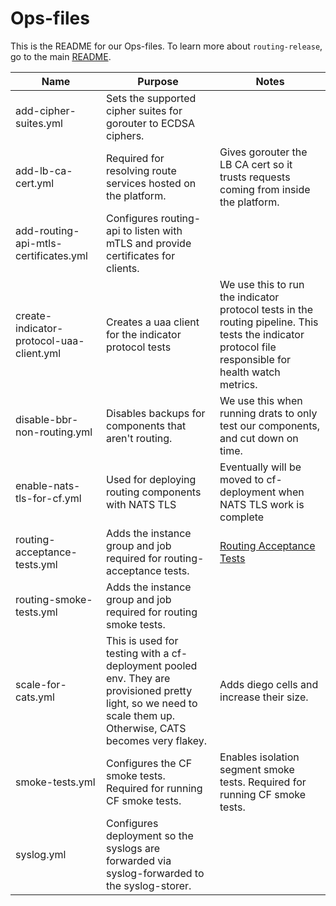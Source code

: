 # Ops-files

This is the README for our Ops-files. To learn more about `routing-release`, go to the main [README](../README.md).

| Name | Purpose | Notes |
| --- | --- | --- |
| add-cipher-suites.yml | Sets the supported cipher suites for gorouter to ECDSA ciphers. | |
| add-lb-ca-cert.yml | Required for resolving route services hosted on the platform. | Gives gorouter the LB CA cert so it trusts requests coming from inside the platform. |
| add-routing-api-mtls-certificates.yml | Configures routing-api to listen with mTLS and provide certificates for clients. | |
| create-indicator-protocol-uaa-client.yml | Creates a uaa client for the indicator protocol tests | We use this to run the indicator protocol tests in the routing pipeline. This tests the indicator protocol file responsible for health watch metrics. |
| disable-bbr-non-routing.yml | Disables backups for components that aren't routing. |  We use this when running drats to only test our components, and cut down on time. |
| enable-nats-tls-for-cf.yml | Used for deploying routing components with NATS TLS | Eventually will be moved to cf-deployment when NATS TLS work is complete |
| routing-acceptance-tests.yml | Adds the instance group and job required for routing-acceptance tests. | [Routing Acceptance Tests](https://github.com/cloudfoundry/routing-acceptance-tests) |
| routing-smoke-tests.yml | Adds the instance group and job required for routing smoke tests. | |
| scale-for-cats.yml | This is used for testing with a cf-deployment pooled env. They are provisioned pretty light, so we need to scale them up. Otherwise, CATS becomes very flakey. | Adds diego cells and increase their size. |
| smoke-tests.yml | Configures the CF smoke tests. Required for running CF smoke tests. | Enables isolation segment smoke tests. Required for running CF smoke tests. |
| syslog.yml | Configures deployment so the syslogs are forwarded via syslog-forwarded to the syslog-storer. | |
